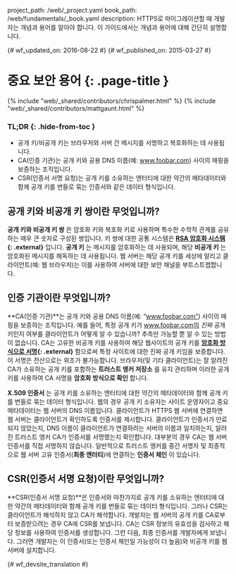 project_path: /web/_project.yaml
book_path: /web/fundamentals/_book.yaml
description: HTTPS로 마이그레이션할 때 개발자는 개념과 용어를 알아야 합니다. 이 가이드에서는 개념과 용어에 대해 간단히 설명합니다.

{# wf_updated_on: 2016-08-22 #}
{# wf_published_on: 2015-03-27 #}

# 중요 보안 용어 {: .page-title }

{% include "web/_shared/contributors/chrispalmer.html" %}
{% include "web/_shared/contributors/mattgaunt.html" %}
  
### TL;DR {: .hide-from-toc }

* 공개 키/비공개 키는 브라우저와 서버 간 메시지를 서명하고 복호화하는 데 사용됩니다.
* CA(인증 기관)는 공개 키와 공용 DNS 이름(예: www.foobar.com) 사이의 매핑을 보증하는 조직입니다.
* CSR(인증서 서명 요청)는 공개 키를 소유하는 엔터티에 대한 약간의 메타데이터와 함께 공개 키를 번들로 묶는 인증서와 같은 데이터 형식입니다.

## 공개 키와 비공개 키 쌍이란 무엇입니까?

**공개 키와 비공개 키 쌍** 은 암호화 키와 복호화 키로 사용하며
특수한 수학적 관계를 공유하는 매우 큰 숫자로 구성된
쌍입니다. 키 쌍에 대한 공통 시스템은 **[RSA
암호화 시스템](https://en.wikipedia.org/wiki/RSA_(cryptosystem)){: .external}** 입니다. **공개
키** 는 메시지를 암호화하는 데 사용되며, 해당 **비공개 키** 는 암호화된 메시지를
해독하는 데 사용됩니다. 웹 서버는 해당 공개 키를
세상에 알리고 클라이언트(예: 웹 브라우저)는 이를 사용하여 서버에 대한
보안 채널을 부트스트랩합니다.

## 인증 기관이란 무엇입니까?

**CA(인증 기관)**는 공개 키와 공용 DNS 이름(예: “www.foobar.com”) 사이의
매핑을 보증하는 조직입니다.
예를 들어, 특정 공개 키가 www.foobar.com의 _진짜_
공개 키인지 여부를 클라이언트가 어떻게 알 수 있습니까? 추측만 가능할 뿐 알 수 있는 방법이 없습니다. CA는
고유한 비공개 키를 사용하여 해당 웹사이트의 공개
키를 **[암호화 방식으로
서명](https://en.wikipedia.org/wiki/RSA_(cryptosystem)#Signing_messages){: .external}** 함으로써
특정 사이트에 대한 진짜 공개 키임을 보증합니다. 이 서명은 전산으로는 위조가 불가능합니다.
브라우저(및 기타 클라이언트)는 잘 알려진 CA가 소유하는 공개 키를 포함하는
**트러스트 앵커 저장소** 를 유지 관리하며 이러한 공개 키를 사용하여
CA 서명을 **암호화 방식으로 확인** 합니다.

**X.509 인증서** 는 공개 키를 소유하는 엔터티에 대한 약간의 메타데이터와
함께 공개 키를 번들로 묶는 데이터 형식입니다. 웹의 경우
공개 키 소유자는 사이트 운영자이고 중요 메타데이터는 웹 서버의 DNS
이름입니다. 클라이언트가 HTTPS 웹 서버에 연결하면 웹
서버는 클라이언트가 확인하도록 인증서를 제시합니다. 클라이언트가
인증서가 만료되지 않았는지, DNS 이름이 클라이언트가 연결하려는 서버의
이름과 일치하는지, 알려진 트러스트 앵커 CA가 인증서를 서명했는지
확인합니다. 대부분의 경우 CA는 웹 서버 인증서를 직접
서명하지 않습니다. 일반적으로 트러스트 앵커를 중간 서명자 및
최종적으로 웹 서버 고유 인증서(**최종 엔터티**)에
연결하는 **인증서 체인** 이 있습니다.

## CSR(인증서 서명 요청)이란 무엇입니까?

**CSR(인증서 서명 요청)**은 인증서와 마찬가지로
공개 키를 소유하는 엔터티에 대한 약간의 메타데이터와 함께 공개 키를 번들로 묶는
데이터 형식입니다. 그러나 CSR는 클라이언트가 해석하지 않고 CA가 해석합니다. 개발자는 웹 서버의
공개 키를 CA로부터 보증받으려는 경우 CA에 CSR를 보냅니다. CA는
CSR 정보의 유효성을 검사하고 해당 정보를 사용하여 인증서를 생성합니다.
그런 다음, 최종 인증서를 개발자에게 보냅니다. 그러면 개발자는 이 인증서(또는
인증서 체인일 가능성이 더 높음)와 비공개 키를 웹 서버에 설치합니다.


{# wf_devsite_translation #}
